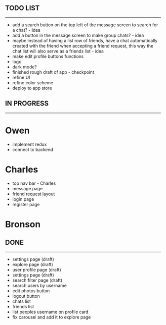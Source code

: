 

## TODO LIST
---

- add a search button on the top left of the message screen to search for a chat? - idea
- add a button in the message screen to make group chats? - idea
- maybe instead of having a list row of friends, have a chat automatically created with the friend when accepting a friend request, this way the chat list will also serve as a friends list - idea
- make edit profile buttons functions
- logo
- dark mode?
- finished rough draft of app - checkpoint
- refine UI
- refine color scheme
- deploy to app store



## IN PROGRESS
---

# Owen
- implement redux
- connect to backend

# Charles
- top nav bar - Charles
- message page
- friend request layout
- login page
- register page

# Bronson




## DONE
---

- settings page (draft)
- explore page (draft)
- user profile page (draft)
- settings page (draft)
- search filter page (draft)
- search users by username
- edit photos button
- logout button
- chats list
- friends list
- list peoples username on profile card
- fix carousel and add it to explore page


